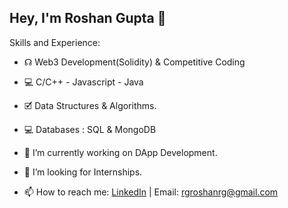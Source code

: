 ## Hey, I'm Roshan Gupta 👋

Skills and Experience: 

- ☊ Web3 Development(Solidity) & Competitive Coding
- 💻 C/C++ - Javascript - Java
- 🗹 Data Structures & Algorithms.
- 💻 Databases : SQL & MongoDB

- 🔭 I’m currently working on DApp Development.
- 👯 I’m looking for Internships.
- 📫 How to reach me: [LinkedIn](https://www.linkedin.com/in/rgroshanrg/) | Email: rgroshanrg@gmail.com

